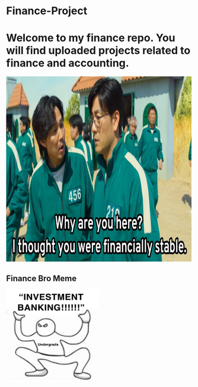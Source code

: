 # Finance-Project
<h1>Welcome to my finance repo. You will find uploaded projects related to finance and accounting.</h1>
<img src="asset/financeMeme.jpg" height=500 width=500>

<h2>Finance Bro Meme</h2>
<img src="asset/InvestmentBank.jpeg" height=250 width=250>
